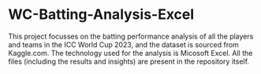 # WC-Batting-Analysis-Excel

This project focusses on the batting performance analysis of all the players and teams in the ICC World Cup 2023, and the dataset is sourced from Kaggle.com. The technology used for the analysis is Micosoft Excel. All the files (including the results and insights) are present in the repository itself.
